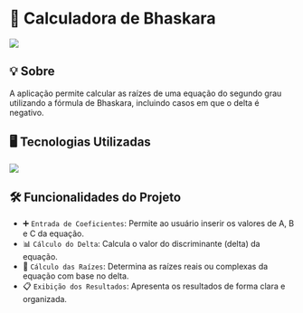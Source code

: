 <h1>📐 Calculadora de Bhaskara </h1> 
<img loading="lazy" src="https://img.shields.io/github/stars/DanielSouza2005/Calculadora-de-Bhaskara?style=social"/> 

<h2>💡 Sobre</h2>
<p>A aplicação permite calcular as raízes de uma equação do segundo grau utilizando a fórmula de Bhaskara, incluindo casos em que o delta é negativo.</p> 

<h2>🖥️ Tecnologias Utilizadas</h2> 
<div align="left" dir="auto"> 
  <a href="https://skillicons.dev" rel="nofollow"> 
    <img src="https://skillicons.dev/icons?i=cs,dotnet,visualstudio"> 
  </a> 
  <br> 
</div> 
<h2>🛠️ Funcionalidades do Projeto</h2>

- ➕ <code>Entrada de Coeficientes</code>: Permite ao usuário inserir os valores de A, B e C da equação.
- 📊 <code>Cálculo do Delta</code>: Calcula o valor do discriminante (delta) da equação.
- 🧮 <code>Cálculo das Raízes</code>: Determina as raízes reais ou complexas da equação com base no delta.
- 📋 <code>Exibição dos Resultados</code>: Apresenta os resultados de forma clara e organizada.
